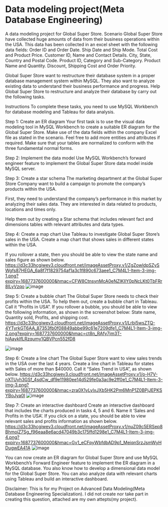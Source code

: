 # Data modeling project(Meta Database Engineering)
A data modeling project for Global Super Store.
Scenario
Global Super Store have collected huge amounts of data from their business operations within the USA. This data has been collected in an excel sheet with the following data fields: 
Order ID and Order Date.
Ship Date and Ship Mode.
Total Cost and Product Price.
Customer ID, Name and Contact Details. 
City, State, Country and Postal Code.
Product ID, Category and Sub-Category.
Product Name and Quantity.
Discount, Shipping Cost and Order Priority.

Global Super Store want to restructure their database system in a proper database management system within MySQL. They also want to analyze existing data to understand their business performance and progress. 
Help Global Super Store to restructure and analyze their database by carry out the following tasks.

Instructions
To complete these tasks, you need to use MySQL Workbench for database modeling and Tableau for data analysis. 

Step 1: Create an ER diagram
Your first task is to use the visual data modeling tool in MySQL Workbench to create a suitable ER diagram for the Global Super Store. 
Make use of the data fields within the company Excel file as stated in the scenario. Feel free to add more entities and attributes if required. Make sure that your tables are normalized to conform with the three fundamental normal forms. 

Step 2: Implement the data model
Use MySQL Workbench’s forward engineer feature to implement the Global Super Store data model inside MySQL server.

Step 3: Create a star schema
The marketing department at the Global Super Store Company want to build a campaign to promote the company’s products within the USA. 

First, they need to understand the company’s performance in this market by analyzing their sales data. They are interested in data related to products, locations and times only. 

Help them out by creating a Star schema that includes relevant fact and dimensions tables with relevant attributes and data types.

Step 4: Create a map chart
Use Tableau to investigate Global Super Store’s sales in the USA. Create a map chart that shows sales in different states within the USA. 

If you rollover a state, then you should be able to view the state name and sales figure as shown below.
https://d3c33hcgiwev3.cloudfront.net/imageAssetProxy.v1/ZgZowldpSZySWgfs87HEGA_6a8f7f1829754af1a3c1f890c673aee1_C7M4L1-Item-3-img-1.png?expiry=1687737600000&hmac=CFW8CtnsynMcA0eNZIKllY0pNcLKt0TbFRr8ILyVzqo
![image](https://github.com/Celine0k0y3/DB_Project/assets/122078188/4f3f2c62-1e08-46d6-b240-16116f053a23)


Step 5: Create a bubble chart
The Global Super Store needs to check their profits within the USA. To help them out, create a bubble chart in Tableau. Call it “Profits in USA”. 
If you rollover a bubble, you should be able to view the following information, as shown in the screenshot below:
State name,
Quantity sold,
Profits,
and shipping cost. 
https://d3c33hcgiwev3.cloudfront.net/imageAssetProxy.v1/Lrbi5wsZTQ-4YTyrkGT6AA_87353fb0f08849abbe99c61e7209dfe1_C7M4L1-Item-3-img-2.png?expiry=1687737600000&hmac=ct8n_RAfy7jm3T-hiAaykIfLRzqumy1QBVPcn552fD8

![image](https://github.com/Celine0k0y3/DB_Project/assets/122078188/6fa1df2d-5695-4942-821e-15448264ad4e)


Step 6: Create a line chart
The Global Super Store want to view sales trends in the USA over the last 4 years. Create a line chart in Tableau for states with Sales of more than $40000. Call it “Sales Trend in USA”, as shown below. 
https://d3c33hcgiwev3.cloudfront.net/imageAssetProxy.v1/o-H7V-nXTUyh3GSf_4sdCw_df9e11980ee14d529fe0a3ac9e2ff0e1_C7M4L1-Item-3-img-3.png?expiry=1687737600000&hmac=zra0X1yLyIxJXb5HK2Pm6MnP1Z0BPjJEPKSYBoJya0I
![image](https://github.com/Celine0k0y3/DB_Project/assets/122078188/a708f3a0-9bca-4ad9-831c-36f78e383ca4)

Step 7: Create an interactive dashboard
Create an interactive dashboard that includes the charts produced in tasks 4, 5 and 6. Name it ‘Sales and Profits in the USA’. If you click on a state, you should be able to view relevant sales and profits information as shown below.
https://d3c33hcgiwev3.cloudfront.net/imageAssetProxy.v1/nuZ09c5ERSep8BhmoiZ7Sg_f96eaa8e6acd47049b3c175ffd1298e1_C7M4L1-Item-3-img-4.png?expiry=1687737600000&hmac=Gv1_eCFpyWbfdbAD9p1_MeiqnSrzJsmWyHDugwEA41A
![image](https://github.com/Celine0k0y3/DB_Project/assets/122078188/7b9094c3-53cb-4ee4-8aa9-9b38f4ab2c1a)


You can now create an ER diagram for Global Super Store and use MySQL Workbench’s Forward Engineer feature to implement the ER diagram in a MySQL database. You also know how to develop a dimensional data model for the Global Super Store. You can also analyze data with relevant charts using Tableau and build an interactive dashboard.

Disclaimer: This is for my Project on Advanced Data Modeling(Meta Database Engineering Specialization). 
I did not create nor take part in creating this question, attached are my own attepts(my project).

